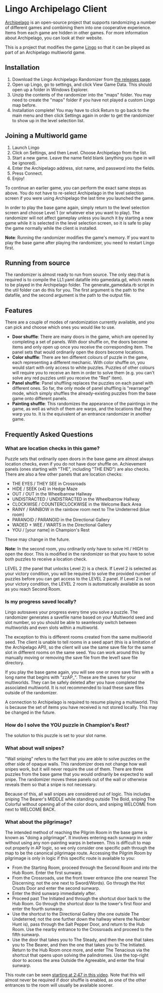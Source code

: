 # Lingo Archipelago Client
[Archipelago](https://archipelago.gg/) is an open-source project that supports randomizing a number of different games and combining them into one cooperative experience. Items from each game are hidden in other games. For more information about Archipelago, you can look at their website.

This is a project that modifies the game [Lingo](https://lingothegame.com/) so that it can be played as part of an Archipelago multiworld game.

## Installation

1. Download the Lingo Archipelago Randomizer from [the releases page](https://github.com/hatkirby/lingo-archipelago/releases).
2. Open up Lingo, go to settings, and click View Game Data. This should open up a folder in Windows Explorer.
3. Unzip the contents of the randomizer into the "maps" folder. You may need to create the "maps" folder if you have not played a custom Lingo map before.
4. Installation complete! You may have to click Return to go back to the main menu and then click Settings again in
   order to get the randomizer to show up in the level selection list.

## Joining a Multiworld game

1. Launch Lingo
2. Click on Settings, and then Level. Choose Archipelago from the list.
3. Start a new game. Leave the name field blank (anything you type in will be ignored).
4. Enter the Archipelago address, slot name, and password into the fields.
5. Press Connect.
6. Enjoy!

To continue an earlier game, you can perform the exact same steps as above. You do not have to re-select Archipelago in
the level selection screen if you were using Archipelago the last time you launched the game.

In order to play the base game again, simply return to the level selection screen and choose Level 1 (or whatever else
you want to play). The randomizer will not affect gameplay unless you launch it by starting a new game while it is
selected in the level selection screen, so it is safe to play the game normally while the client is installed.

**Note**: Running the randomizer modifies the game's memory. If you want to play the base game after playing the randomizer,
you need to restart Lingo first.

## Running from source

The randomizer is almost ready to run from source. The only step that is required is to compile the LL1.yaml datafile into gamedata.gd, which needs to be played in the Archipelago folder. The generate_gamedata.rb script in the util folder can do this for you. The first argument is the path to the datafile, and the second argument is the path to the output file.

## Features

There are a couple of modes of randomization currently available, and you can pick and choose which ones you would like to use.

- **Door shuffle**: There are many doors in the game, which are opened by completing a set of panels. With door shuffle on, the doors become items and only open up once you receive the corresponding item. The panel sets that would ordinarily open the doors become locations.
- **Color shuffle**: There are ten different colours of puzzle in the game, each representing a different mechanic. With color shuffle on, you would start with only access to white puzzles. Puzzles of other colours will require you to receive an item in order to solve them (e.g. you can't solve any red puzzles until you receive the "Red" item).
- **Panel shuffle**: Panel shuffling replaces the puzzles on each panel with different ones. So far, the only mode of panel shuffling is "rearrange" mode, which simply shuffles the already-existing puzzles from the base game onto different panels.
- **Painting shuffle**: This randomizes the appearance of the paintings in the game, as well as which of them are warps, and the locations that they warp you to. It is the equivalent of an entrance randomizer in another game.

## Frequently Asked Questions

### What are location checks in this game?

Puzzle sets that ordinarily open doors in the base game are almost always location checks, even if you do not have door shuffle on. Achievement panels (ones starting with "THE", including "THE END") are also checks. There are also a few other panels that are location checks:

- THE EYES / THEY SEE in Crossroads
- HIDE / SEEK (x4) in Hedge Maze
- OUT / OUT in the Wheelbarrow Hallway
- UNDISTRACTED / UNDISTRACTED in the Wheelbarrow Hallway
- CLOCKWISE / COUNTERCLOCKWISE in the Welcome Back Area
- RAINY / RAINBOW in the rainbow room next to The Undeterred (blue room)
- PARANOID / PARANOID in the Directional Gallery
- WADED + WEE / WARTS in the Directional Gallery
- YOU / \[your name\] in Champion's Rest

These may change in the future.

**Note**: In the second room, you ordinarily only have to solve HI / HIGH to open the door. This is modified in the randomizer so that you have to solve both puzzles to receive a location check.

LEVEL 2 (the panel that unlocks Level 2) is a check. If Level 2 is selected as your victory condition, you will be required to solve the provided number of puzzles before you can get access to the LEVEL 2 panel. If Level 2 is not your victory condition, the LEVEL 2 room is automatically available as soon as you reach Second Room.

### Is my progress saved locally?

Lingo autosaves your progress every time you solve a puzzle. The randomizer generates a savefile name based on your Multiworld seed and slot number, so you should be able to seamlessly switch between multiworlds and even slots within a multiworld.

The exception to this is different rooms created from the same multiworld seed. The client is unable to tell rooms in a seed apart (this is a limitation of the Archipelago API), so the client will use the same save file for the same slot in different rooms on the same seed. You can work around this by manually moving or removing the save file from the level1 save file directory.

If you play the base game again, you will see one or more save files with a long name that begins with "zzAP_". These are the saves for your multiworlds. They can be safely deleted after you have completed the associated multiworld. It is not recommended to load these save files outside of the randomizer.

A connection to Archipelago is required to resume playing a multiworld. This is because the set of items you have received is not stored locally. This may be changed in the future.

### How do I solve the YOU puzzle in Champion's Rest?

The solution to this puzzle is set to your slot name.

### What about wall snipes?

"Wall sniping" refers to the fact that you are able to solve puzzles on the other side of opaque walls. This randomizer
does not change how wall snipes work, but it will never require the use of them. There are three puzzles from the base
game that you would ordinarily be expected to wall snipe. The randomizer moves these panels out of the wall or otherwise
reveals them so that a snipe is not necessary.

Because of this, all wall snipes are considered out of logic. This includes sniping The Bearer's MIDDLE while standing
outside The Bold, sniping The Colorful without opening all of the color doors, and sniping WELCOME from next to WELCOME
BACK.

### What about the pilgrimage?

The intended method of reaching the Pilgrim Room in the base game is known as "doing a pilgrimage". It involves entering
each sunwarp in order without using any non-painting warps in between. This is difficult to map out properly in AP logic,
so we only consider one specific path through the map to be the canonical pilgrimage route. Accessing the Pilgrim Room by
pilgrimage is only in logic if this specific route is available to you:

* From the Starting Room, proceed through the Second Room and into the Hub Room. Enter the first sunwarp.
* From the Crossroads, use the front tower entrance (the one nearest The Discerning; not the one next to Sword/Words). Go
  through the Hot Crusts Door and enter the second sunwarp.
* Enter the third sunwarp immediately after.
* Proceed past The Initiated and through the shortcut door back to the Hub Room. Go through the shortcut door to the
  tower's first floor and enter the fourth sunwarp.
* Use the shortcut to the Directional Gallery (the one outside The Undeterred; not the one further down the hallway where
  the Number Hunt is), pass through the Salt Pepper Door, and return to the Hub Room. Use the nearby entrance to the
  Crossroads and proceed to the fifth sunwarp.
* Use the door that takes you to The Steady, and then the one that takes you to The Bearer, and then the one that takes you
  to The Initiated. Return to the Hub Room once more, and enter The Tenacious via the shortcut that opens upon solving the
  palindromes. Use the top-right door to access the area Outside the Agreeable, and enter the final sunwarp.

This route can be seen [starting at 2:47 in this video](https://youtu.be/8GfuDRRswdA?t=167). Note that this will almost
never be required if door shuffle is enabled, as one of the other entrances to the room will usually be available sooner.

